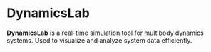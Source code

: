 # DynamicsLab

**DynamicsLab** is a real-time simulation tool for multibody dynamics systems. Used to visualize and analyze system data efficiently.
